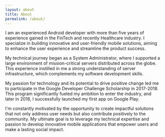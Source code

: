 ```yaml
---
layout: about
title: About
permalink: /about/
---
```


I am an experienced Android developer with more than five years of experience gained in the FinTech and recently Healthcare industry. I specialize in building innovative and user-friendly mobile solutions, aiming to enhance the user experience and streamline the product success. <br>

My technical journey began as a System Administrator, where I supported a large environment of mission-critical servers distributed across the globe. This experience instilled in me a strong understanding of server infrastructure, which complements my software development skills. <br>

My passion for technology and its potential to drive positive change led me to participate in the Google Developer Challenge Scholarship in 2017-2018. This program significantly fueled my ambition to enter the industry, and later in 2018, I successfully launched my first app on Google Play. <br>

I'm constantly motivated by the opportunity to create impactful solutions that not only address user needs but also contribute positively to the community. My ultimate goal is to leverage my technical expertise and passion to develop innovative mobile applications that empower users and make a lasting social impact.
